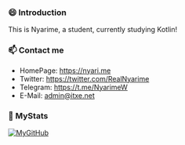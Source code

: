 ### 😄 Introduction
This is Nyarime, a student, currently studying Kotlin!
### 📫 Contact me
* HomePage: https://nyari.me
* Twitter: https://twitter.com/RealNyarime
* Telegram: https://t.me/NyarimeW
* E-Mail: admin@itxe.net
### 👋 MyStats
[![MyGitHub](https://github-readme-stats.vercel.app/api?username=Nyarime)](QwQ)


